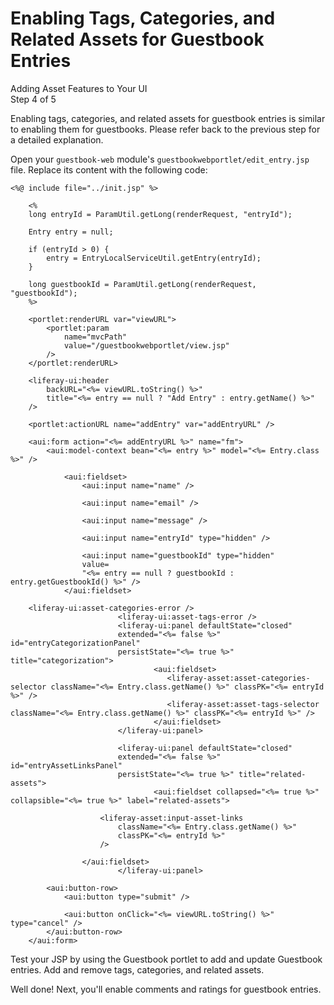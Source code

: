 # Enabling Tags, Categories, and Related Assets for Guestbook Entries [](id=enabling-tags-categories-and-related-assets-for-guestbook-entries)

<div class="learn-path-step">
    <p>Adding Asset Features to Your UI<br>Step 4 of 5</p>
</div>

Enabling tags, categories, and related assets for guestbook entries is similar 
to enabling them for guestbooks. Please refer back to the previous step for
a detailed explanation. 

Open your `guestbook-web` module's `guestbookwebportlet/edit_entry.jsp` file. 
Replace its content with the following code: 

    <%@ include file="../init.jsp" %>

        <%
        long entryId = ParamUtil.getLong(renderRequest, "entryId");

        Entry entry = null;

        if (entryId > 0) {
            entry = EntryLocalServiceUtil.getEntry(entryId);
        }

        long guestbookId = ParamUtil.getLong(renderRequest, "guestbookId");
        %>

        <portlet:renderURL var="viewURL">
            <portlet:param 
                name="mvcPath" 
                value="/guestbookwebportlet/view.jsp" 
            />
        </portlet:renderURL>

        <liferay-ui:header
            backURL="<%= viewURL.toString() %>"
            title="<%= entry == null ? "Add Entry" : entry.getName() %>"
        />

        <portlet:actionURL name="addEntry" var="addEntryURL" />

        <aui:form action="<%= addEntryURL %>" name="fm">
            <aui:model-context bean="<%= entry %>" model="<%= Entry.class %>" />

                <aui:fieldset>
                    <aui:input name="name" />

                    <aui:input name="email" />

                    <aui:input name="message" />

                    <aui:input name="entryId" type="hidden" />

                    <aui:input name="guestbookId" type="hidden" 
                    value=
                    "<%= entry == null ? guestbookId : entry.getGuestbookId() %>" />
                </aui:fieldset>

        <liferay-ui:asset-categories-error />
                            <liferay-ui:asset-tags-error />
                            <liferay-ui:panel defaultState="closed" 
                            extended="<%= false %>" id="entryCategorizationPanel" 
                            persistState="<%= true %>" title="categorization">
                                    <aui:fieldset>
                                       <liferay-asset:asset-categories-selector className="<%= Entry.class.getName() %>" classPK="<%= entryId %>" />
                                       <liferay-asset:asset-tags-selector className="<%= Entry.class.getName() %>" classPK="<%= entryId %>" />
                                    </aui:fieldset>
                            </liferay-ui:panel>

                            <liferay-ui:panel defaultState="closed" 
                            extended="<%= false %>" id="entryAssetLinksPanel" 
                            persistState="<%= true %>" title="related-assets">
                                    <aui:fieldset collapsed="<%= true %>" collapsible="<%= true %>" label="related-assets">
					
    					<liferay-asset:input-asset-links
    						className="<%= Entry.class.getName() %>"
    						classPK="<%= entryId %>"
    					/>
					
    				</aui:fieldset>
                            </liferay-ui:panel>

            <aui:button-row>
                <aui:button type="submit" />

                <aui:button onClick="<%= viewURL.toString() %>" type="cancel" />
            </aui:button-row>
        </aui:form>

Test your JSP by using the Guestbook portlet to add and update Guestbook 
entries. Add and remove tags, categories, and related assets. 

Well done! Next, you'll enable comments and ratings for guestbook entries. 
